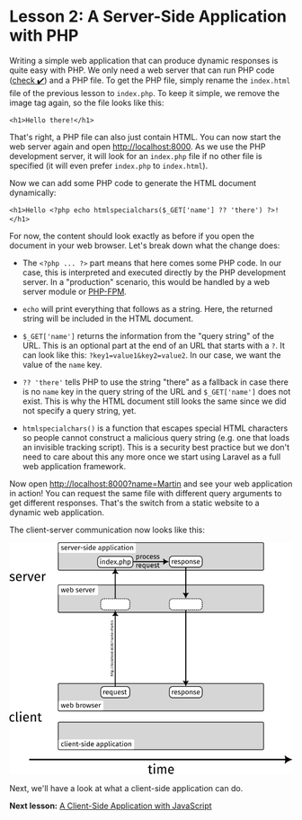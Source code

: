 # Lesson 2: A Server-Side Application with PHP

Writing a simple web application that can produce dynamic responses is quite easy with PHP. We only need a web server that can run PHP code ([check :heavy_check_mark:](/lesson-1)) and a PHP file. To get the PHP file, simply rename the `index.html` file of the previous lesson to `index.php`. To keep it simple, we remove the image tag again, so the file looks like this:

```html+php
<h1>Hello there!</h1>
```

That's right, a PHP file can also just contain HTML. You can now start the web server again and open <http://localhost:8000>. As we use the PHP development server, it will look for an `index.php` file if no other file is specified (it will even prefer `index.php` to `index.html`).

Now we can add some PHP code to generate the HTML document dynamically:

```html+php
<h1>Hello <?php echo htmlspecialchars($_GET['name'] ?? 'there') ?>!</h1>
```

For now, the content should look exactly as before if you open the document in your web browser. Let's break down what the change does:

- The `<?php ... ?>` part means that here comes some PHP code. In our case, this is interpreted and executed directly by the PHP development server. In a "production" scenario, this would be handled by a web server module or [PHP-FPM](https://www.php.net/manual/en/install.fpm.php).

- `echo` will print everything that follows as a string. Here, the returned string will be included in the HTML document.

- `$_GET['name']` returns the information from the "query string" of the URL. This is an optional part at the end of an URL that starts with a `?`. It can look like this: `?key1=value1&key2=value2`. In our case, we want the value of the `name` key.

- `?? 'there'` tells PHP to use the string "there" as a fallback in case there is no `name` key in the query string of the URL and `$_GET['name']` does not exist. This is why the HTML document still looks the same since we did not specify a query string, yet.

- `htmlspecialchars()` is a function that escapes special HTML characters so people cannot construct a malicious query string (e.g. one that loads an invisible tracking script). This is a security best practice but we don't need to care about this any more once we start using Laravel as a full web application framework.

Now open <http://localhost:8000?name=Martin> and see your web application in action! You can request the same file with different query arguments to get different responses. That's the switch from a static website to a dynamic web application.

The client-server communication now looks like this:

![client server interaction](l2-client-server.png)

Next, we'll have a look at what a client-side application can do.

**Next lesson:** [A Client-Side Application with JavaScript](/lesson-3)
